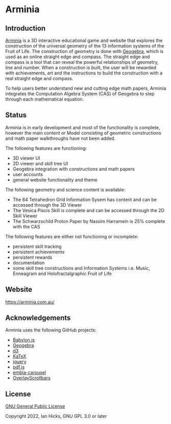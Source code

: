 # Arminia

## Introduction

[Arminia](https://arminia.com.au/) is a 3D interactive educational game and website that explores the construction of the universal geometry of the 13 information systems of the Fruit of Life. The construction of geometry is done with [Geogebra](https://www.geogebra.org/), which is used as an online straight edge and compass. The straight edge and compass is a tool that can reveal the powerful relationships of geometry, line and number. When a construction is built, the user will be rewarded with achievements, art and the instructions to build the construction with a real straight edge and compass.

To help users better understand new and cutting edge math papers, Arminia integrates the Computation Algebra System (CAS) of Geogebra to step through each mathematical equation.

## Status

Arminia is in early development and most of the functionality is complete, however the main content or Model consisting of geometric constructions and math paper walkthroughs have not been added. 

The following features are functioning:
- 3D viewer UI
- 2D viewer and skill tree UI
- Geogebra integration with constructions and math papers
- user accounts
- general website functionality and theme

The following geometry and science content is available:
- The 64 Tetrahedron Grid Information Sysem has content and can be accessed through the 3D Viewer
- The Vesica Piscis Skill is complete and can be accessed through the 2D Skill Viewer
- The Schwarzschild Proton Paper by Nassim Harramein is 25% complete with the CAS

The following features are either not functioning or incomplete:
- persistent skill tracking
- persistent achievements
- persistent rewards
- documentation
- some skill tree constructions and Information Systems i.e. Music, Enneagram and Holofractalgraphic Fruit of Life

## Website

https://arminia.com.au/

## Acknowledgements

Arminia uses the following GitHub projects:
- [Babylon.js](https://github.com/BabylonJS)
- [Geogebra](https://github.com/geogebra/geogebra)
- [d3](https://github.com/d3/d3)
- [KaTeX](https://github.com/KaTeX/KaTeX)
- [jquery](https://github.com/jquery/jquery)
- [pdf.js](https://github.com/mozilla/pdf.js/)
- [embla-carousel](https://github.com/davidjerleke/embla-carousel)
- [OverlayScrollbars](https://github.com/KingSora/OverlayScrollbars)


## License

[GNU General Public License](http://www.gnu.org/licenses/)

Copyright 2022, Ian Hicks, GNU GPL 3.0 or later



